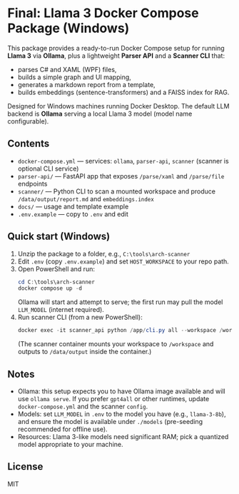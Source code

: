 # Final: Llama 3 Docker Compose Package (Windows)

This package provides a ready-to-run Docker Compose setup for running **Llama 3** via **Ollama**, plus a lightweight **Parser API** and a **Scanner CLI** that:
- parses C# and XAML (WPF) files,
- builds a simple graph and UI mapping,
- generates a markdown report from a template,
- builds embeddings (sentence-transformers) and a FAISS index for RAG.

Designed for Windows machines running Docker Desktop. The default LLM backend is **Ollama** serving a local Llama 3 model (model name configurable).

## Contents
- `docker-compose.yml` — services: `ollama`, `parser-api`, `scanner` (scanner is optional CLI service)
- `parser-api/` — FastAPI app that exposes `/parse/xaml` and `/parse/file` endpoints
- `scanner/` — Python CLI to scan a mounted workspace and produce `/data/output/report.md` and `embeddings.index`
- `docs/` — usage and template example
- `.env.example` — copy to `.env` and edit

## Quick start (Windows)
1. Unzip the package to a folder, e.g., `C:\tools\arch-scanner`
2. Edit `.env` (copy `.env.example`) and set `HOST_WORKSPACE` to your repo path.
3. Open PowerShell and run:
   ```powershell
   cd C:\tools\arch-scanner
   docker compose up -d
   ```
   Ollama will start and attempt to serve; the first run may pull the model `LLM_MODEL` (internet required).
4. Run scanner CLI (from a new PowerShell):
   ```powershell
   docker exec -it scanner_api python /app/cli.py all --workspace /workspace --template /workspace/doc-template/template.md
   ```
   (The scanner container mounts your workspace to `/workspace` and outputs to `/data/output` inside the container.)

## Notes
- Ollama: this setup expects you to have Ollama image available and will use `ollama serve`. If you prefer `gpt4all` or other runtimes, update `docker-compose.yml` and the scanner `config`.
- Models: set `LLM_MODEL` in `.env` to the model you have (e.g., `llama-3-8b`), and ensure the model is available under `./models` (pre-seeding recommended for offline use).
- Resources: Llama 3-like models need significant RAM; pick a quantized model appropriate to your machine.

## License
MIT
